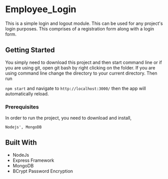 # Employee_Login
This is a simple login and logout module. This can be used for any project's login purposes. This comprises of a registration form along with a login form. 

## Getting Started
You simply need to download this project and then start command line or if you are using git, open git bash by right clicking on the folder. If you are using command line change the directory to your current directory. Then run

`npm start`
and navigate to `http://localhost:3000/` then the app will automatically reload.

### Prerequisites
In order to run the project, you need to download and install,

``
Nodejs',
MongoDB
``
## Built With
- NodeJs
- Express Framework
- MongoDB
- BCrypt Password Encryption
